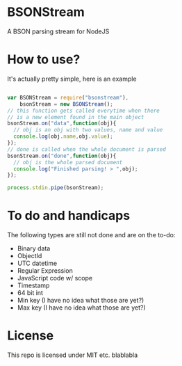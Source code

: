 BSONStream
==========

A BSON parsing stream for NodeJS

How to use?
===========

It's actually pretty simple, here is an example

```javascript

var BSONStream = require("bsonstream"),
    bsonStream = new BSONStream();
// this function gets called everytime when there 
// is a new element found in the main object
bsonStream.on("data",function(obj){
  // obj is an obj with two values, name and value
  console.log(obj.name,obj.value);
});
// done is called when the whole document is parsed
bsonStream.on("done",function(obj){
  // obj is the whole parsed document
  console.log("Finished parsing! > ",obj);
});

process.stdin.pipe(bsonStream);

```
To do and handicaps
=============

The following types are still not done and are on the to-do:

* Binary data
* ObjectId
* UTC datetime
* Regular Expression
* JavaScript code w/ scope
* Timestamp
* 64 bit int
* Min key (I have no idea what those are yet?)
* Max key (I have no idea what those are yet?)

License
=========

This repo is licensed under MIT etc. blablabla
